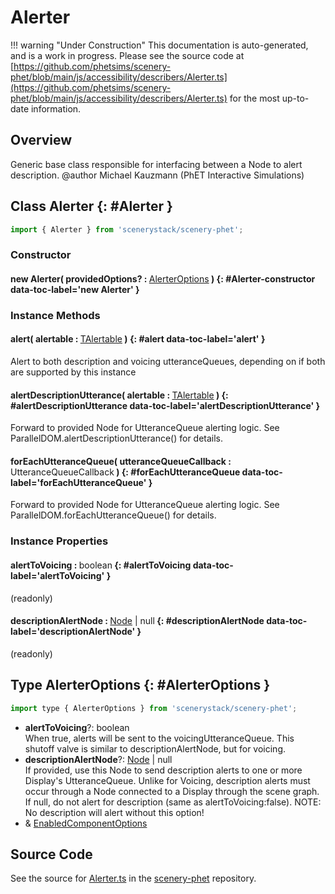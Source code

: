 # Alerter

!!! warning "Under Construction"
    This documentation is auto-generated, and is a work in progress. Please see the source code at
    [https://github.com/phetsims/scenery-phet/blob/main/js/accessibility/describers/Alerter.ts](https://github.com/phetsims/scenery-phet/blob/main/js/accessibility/describers/Alerter.ts) for the most up-to-date information.

## Overview

Generic base class responsible for interfacing between a Node to alert description.
@author Michael Kauzmann (PhET Interactive Simulations)

## Class Alerter {: #Alerter }


```js
import { Alerter } from 'scenerystack/scenery-phet';
```
### Constructor

#### new Alerter( providedOptions? : <span style="font-weight: 400;">[AlerterOptions](../scenery-phet/Alerter.md#AlerterOptions)</span> ) {: #Alerter-constructor data-toc-label='new Alerter' }

### Instance Methods

#### alert( alertable : <span style="font-weight: 400;">[TAlertable](../utterance-queue/Utterance.md#TAlertable)</span> ) {: #alert data-toc-label='alert' }

Alert to both description and voicing utteranceQueues, depending on if both are supported by this instance

#### alertDescriptionUtterance( alertable : <span style="font-weight: 400;">[TAlertable](../utterance-queue/Utterance.md#TAlertable)</span> ) {: #alertDescriptionUtterance data-toc-label='alertDescriptionUtterance' }

Forward to provided Node for UtteranceQueue alerting logic. See ParallelDOM.alertDescriptionUtterance() for details.

#### forEachUtteranceQueue( utteranceQueueCallback : <span style="font-weight: 400;">UtteranceQueueCallback</span> ) {: #forEachUtteranceQueue data-toc-label='forEachUtteranceQueue' }

Forward to provided Node for UtteranceQueue alerting logic. See ParallelDOM.forEachUtteranceQueue() for details.

### Instance Properties

#### alertToVoicing : <span style="font-weight: 400;"><span style="color: hsla(calc(var(--md-hue) + 180deg),80%,40%,1);">boolean</span></span> {: #alertToVoicing data-toc-label='alertToVoicing' }

(readonly)

#### descriptionAlertNode : <span style="font-weight: 400;">[Node](../scenery/Node.md) | <span style="color: hsla(calc(var(--md-hue) + 180deg),80%,40%,1);">null</span></span> {: #descriptionAlertNode data-toc-label='descriptionAlertNode' }

(readonly)



## Type AlerterOptions {: #AlerterOptions }


```js
import type { AlerterOptions } from 'scenerystack/scenery-phet';
```


- **alertToVoicing**?: <span style="color: hsla(calc(var(--md-hue) + 180deg),80%,40%,1);">boolean</span>
<br>  When true, alerts will be sent to the voicingUtteranceQueue. This shutoff valve is similar to
  descriptionAlertNode, but for voicing.
- **descriptionAlertNode**?: [Node](../scenery/Node.md) | <span style="color: hsla(calc(var(--md-hue) + 180deg),80%,40%,1);">null</span>
<br>  If provided, use this Node to send description alerts to one or more Display's UtteranceQueue. Unlike for
  Voicing, description alerts must occur through a Node connected to a Display through the scene graph. If null,
  do not alert for description (same as alertToVoicing:false). NOTE: No description will alert without this option!
- &amp; [EnabledComponentOptions](../axon/EnabledComponent.md#EnabledComponentOptions)




## Source Code

See the source for [Alerter.ts](https://github.com/phetsims/scenery-phet/blob/main/js/accessibility/describers/Alerter.ts) in the [scenery-phet](https://github.com/phetsims/scenery-phet) repository.
